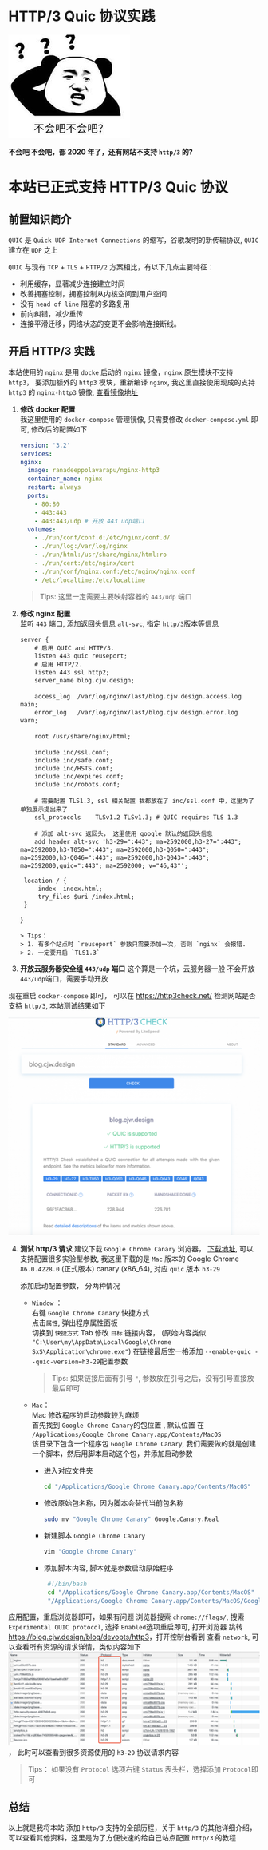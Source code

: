 # HTTP/3 Quic 协议实践

![不会吧](../../assets/blog/devopts/http3/no.jpeg)

**不会吧 不会吧，都 2020 年了，还有网站不支持 `http/3` 的?**

# 本站已正式支持 HTTP/3 Quic 协议

## 前置知识简介

`QUIC` 是 `Quick UDP Internet Connections` 的缩写，谷歌发明的新传输协议, `QUIC` 建立在 `UDP` 之上

`QUIC` 与现有 `TCP` + `TLS` + `HTTP/2` 方案相比，有以下几点主要特征：

- 利用缓存，显著减少连接建立时间
- 改善拥塞控制，拥塞控制从内核空间到用户空间
- 没有 `head of line` 阻塞的多路复用
- 前向纠错，减少重传
- 连接平滑迁移，网络状态的变更不会影响连接断线。

## 开启 HTTP/3 实践

本站使用的 `nginx` 是用 `docke` 启动的 `nginx` 镜像，`nginx` 原生模块不支持 `http3`， 要添加额外的 `http3` 模块，重新编译 `nginx`, 我这里直接使用现成的支持 `http3` 的 `nginx-http3` 镜像, [查看镜像地址](https://hub.docker.com/r/ranadeeppolavarapu/nginx-http3)

1. **修改 docker 配置**  
   我这里使用的 `docker-compose` 管理镜像, 只需要修改 `docker-compose.yml` 即可, 修改后的配置如下

   ```yaml
   version: '3.2'
   services:
   nginx:
     image: ranadeeppolavarapu/nginx-http3
     container_name: nginx
     restart: always
     ports:
       - 80:80
       - 443:443
       - 443:443/udp # 开放 443 udp端口
     volumes:
       - ./run/conf/conf.d:/etc/nginx/conf.d/
       - ./run/log:/var/log/nginx
       - ./run/html:/usr/share/nginx/html:ro
       - ./run/cert:/etc/nginx/cert
       - ./run/conf/nginx.conf:/etc/nginx/nginx.conf
       - /etc/localtime:/etc/localtime
   ```

   > Tips: 这里一定需要主要映射容器的 `443/udp` 端口

2. **修改 nginx 配置**  
   监听 `443` 端口, 添加返回头信息 `alt-svc`, 指定 `http/3`版本等信息

   ```nginx
   server {
       # 启用 QUIC and HTTP/3.
       listen 443 quic reuseport;
       # 启用 HTTP/2.
       listen 443 ssl http2;
       server_name blog.cjw.design;

       access_log  /var/log/nginx/last/blog.cjw.design.access.log  main;
       error_log   /var/log/nginx/last/blog.cjw.design.error.log   warn;

       root /usr/share/nginx/html;

       include inc/ssl.conf;
       include inc/safe.conf;
       include inc/HSTS.conf;
       include inc/expires.conf;
       include inc/robots.conf;

       # 需要配置 TLS1.3, ssl 相关配置 我都放在了 inc/ssl.conf 中，这里为了单独展示提出来了
       ssl_protocols    TLSv1.2 TLSv1.3; # QUIC requires TLS 1.3

       # 添加 alt-svc 返回头， 这里使用 google 默认的返回头信息
       add_header alt-svc 'h3-29=":443"; ma=2592000,h3-27=":443"; ma=2592000,h3-T050=":443"; ma=2592000,h3-Q050=":443"; ma=2592000,h3-Q046=":443"; ma=2592000,h3-Q043=":443"; ma=2592000,quic=":443"; ma=2592000; v="46,43"';
   ```


        location / {
            index  index.html;
            try_files $uri /index.html;
        }

    }
    ```
    > Tips：
    > 1. 有多个站点时 `reuseport` 参数只需要添加一次, 否则 `nginx` 会报错.
    > 2. 一定要开启 `TLS1.3`

3. **开放云服务器安全组 `443/udp` 端口**
   这个算是一个坑，云服务器一般 不会开放 `443/udp`端口，需要手动开放

现在重启 `docker-compose` 即可， 可以在 <https://http3check.net/> 检测网站是否 支持 `http/3`, 本站测试结果如下

[![image](../../assets/blog/devopts/http3/http3.png)](https://http3check.net/?host=blog.cjw.design)

4. **测试 http/3 请求**
   建议下载 `Google Chrome Canary` 浏览器， [下载地址](https://www.google.com/intl/zh-CN/chrome/canary/), 可以支持配置很多实验型参数, 我这里下载的是 `Mac` 版本的 Google Chrome `86.0.4228.0` (正式版本) canary (x86_64), 对应 `quic` 版本 `h3-29`

   添加启动配置参数， 分两种情况

   - `Window` ：  
      右键 `Google Chrome Canary` 快捷方式  
      点击`属性`, 弹出程序属性面板  
      切换到 `快捷方式` Tab
     修改 `目标` 链接内容， (原始内容类似 `"C:\User\my\AppData\Local\Google\Chrome SxS\Application\chrome.exe"`)
     在链接最后空一格添加 `--enable-quic --quic-version=h3-29`配置参数

     > Tips: 如果链接后面有引号 `"`, 参数放在引号之后，没有引号直接放最后即可

   - `Mac`：  
      Mac 修改程序的启动参数较为麻烦  
      首先找到 `Google Chrome Canary`的包位置 , 默认位置 在 `/Applications/Google Chrome Canary.app/Contents/MacOS`  
      该目录下包含一个程序包 `Google Chrome Canary`, 我们需要做的就是创建一个脚本，然后用脚本启动这个包，并添加启动参数
     - 进入对应文件夹
       ```bash
       cd "/Applications/Google Chrome Canary.app/Contents/MacOS"
       ```
     - 修改原始包名称，因为脚本会替代当前包名称
       ```bash
       sudo mv "Google Chrome Canary" Google.Canary.Real
       ```
     - 新建脚本 `Google Chrome Canary`
       ```bash
       vim "Google Chrome Canary"
       ```
     - 添加脚本内容, 脚本就是参数启动原始程序
       ```bash
        #!/bin/bash
        cd "/Applications/Google Chrome Canary.app/Contents/MacOS"
        "/Applications/Google Chrome Canary.app/Contents/MacOS/Google.Canary.Real" --args --disable-web-security --user-data-dir --enable-quic --quic-version=h3-29
       ```

应用配置，重启浏览器即可，如果有问题 浏览器搜索 `chrome://flags/`, 搜索 `Experimental QUIC protocol`, 选择 `Enabled`选项重启即可, 打开浏览器 跳转 <https://blog.cjw.design/blog/devopts/http3>，打开控制台看到 查看 `network`, 可以查看所有资源的请求详情，类似内容如下
[![image](../../assets/blog/devopts/http3/h3-29.png)](https://blog.cjw.design/blog/devopts/http3)， 此时可以查看到很多资源使用的 `h3-29` 协议请求内容

> Tips： 如果没有 `Protocol` 选项右键 `Status` 表头栏，选择添加 `Protocol`即可

## 总结

以上就是我将本站 添加 `http/3` 支持的全部历程，关于 `http/3` 的其他详细介绍，可以查看其他资料，这里是为了方便快速的给自己站点配置 `http/3` 的教程
